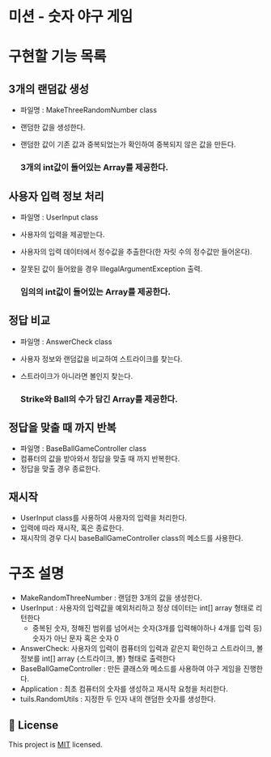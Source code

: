 # **미션 - 숫자 야구 게임**

# **구현할 기능 목록**

## **3개의 랜덤값 생성**

- 파일명 : MakeThreeRandomNumber class
- 랜덤한 값을 생성한다.
- 랜덤한 값이 기존 값과 중복되었는가 확인하여 중복되지 않은 값을 만든다.

    ### **3개의 int값이 들어있는 Array를 제공한다.**

## **사용자 입력 정보 처리**

- 파일명 : UserInput class
- 사용자의 입력을 제공받는다.
- 사용자의 입력 데이터에서 정수값을 추출한다(한 자릿 수의 정수값만 들어온다).
- 잘못된 값이 들어왔을 경우 IllegalArgumentException 출력.

    ### **임의의 int값이 들어있는 Array를 제공한다.**

## **정답 비교**

- 파일명 : AnswerCheck class
- 사용자 정보와 랜덤값을 비교하여 스트라이크를 찾는다.
- 스트라이크가 아니라면 볼인지 찾는다.

    ### **Strike와 Ball의 수가 담긴 Array를 제공한다.**

## **정답을 맞출 때 까지 반복**

- 파일명 : BaseBallGameController class
- 컴퓨터의 값을 받아와서 정답을 맞출 때 까지 반복한다.
- 정답을 맞출 경우 종료한다.

## **재시작**

- UserInput class를 사용하여 사용자의 입력을 처리한다.
- 입력에 따라 재시작, 혹은 종료한다.
- 재시작의 경우 다시 baseBallGameController class의 메소드를 사용한다.

# **구조 설명**

- MakeRandomThreeNumber : 랜덤한 3개의 값을 생성한다.
- UserInput : 사용자의 입력값을 예외처리하고 정상 데이터는 int[] array 형태로 리턴한다
    - 중복된 숫자, 정해진 범위를 넘어서는 숫자(3개를 입력해야하나 4개를 입력 등) 숫자가 아닌 문자 혹은 숫자 0
- AnswerCheck: 사용자의 입력이 컴퓨터의 입력과 같은지 확인하고 스트라이크, 볼 정보를 int[] array {스트라이크, 볼} 형태로 출력한다
- BaseBallGameController : 만든 클래스와 메소드를 사용하여 야구 게임을 진행한다.
- Application : 최초 컴퓨터의 숫자를 생성하고 재시작 요청을 처리한다.
- tuils.RandomUtils : 지정한 두 인자 내의 랜덤한 숫자를 생성한다.

## **📝 License**

This project is [MIT](https://github.com/woowacourse/java-baseball-precourse/blob/master/LICENSE) licensed.